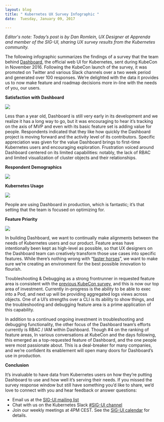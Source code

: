 ```yaml
---
layout: blog
title: " Kubernetes UX Survey Infographic "
date:  Tuesday, January 09, 2017 

---
```

_Editor's note: Today’s post is by Dan Romlein, UX Designer at Apprenda and member of the SIG-UI, sharing UX survey results from the Kubernetes community.&nbsp;_  
  
The following infographic summarizes the findings of a survey that the team behind [Dashboard](https://github.com/kubernetes/dashboard), the official web UI for Kubernetes, sent during KubeCon in November 2016. Following the KubeCon launch of the survey, it was promoted on Twitter and various Slack channels over a two week period and generated over 100 responses. We’re delighted with the data it provides us to now make feature and roadmap decisions more in-line with the needs of you, our users.  
  
**Satisfaction with Dashboard**  
  

[![](https://1.bp.blogspot.com/-aSAimiXhbkw/WHPgEveTIzI/AAAAAAAAA5s/BMa-6jVzW4Ir-JExg-njJJge2tQg6QSOwCLcB/s640/satisfaction-with-dashboard.png)](https://1.bp.blogspot.com/-aSAimiXhbkw/WHPgEveTIzI/AAAAAAAAA5s/BMa-6jVzW4Ir-JExg-njJJge2tQg6QSOwCLcB/s1600/satisfaction-with-dashboard.png)
  
Less than a year old, Dashboard is still very early in its development and we realize it has a long way to go, but it was encouraging to hear it’s tracking on the axis of MVP and even with its basic feature set is adding value for people. Respondents indicated that they like how quickly the Dashboard project is moving forward and the activity level of its contributors. Specific appreciation was given for the value Dashboard brings to first-time Kubernetes users and encouraging exploration. Frustration voiced around Dashboard centered on its limited capabilities: notably, the lack of RBAC and limited visualization of cluster objects and their relationships.  
  
**Respondent Demographics**  
  

[![](https://2.bp.blogspot.com/-f4lRiYxQ6Pg/WHPggSKpt7I/AAAAAAAAA5w/uThW4NAPiokHJ_Av721SRN4FThd2THAIQCLcB/s640/respondent-demographics.png)](https://2.bp.blogspot.com/-f4lRiYxQ6Pg/WHPggSKpt7I/AAAAAAAAA5w/uThW4NAPiokHJ_Av721SRN4FThd2THAIQCLcB/s1600/respondent-demographics.png)
  
  
**Kubernetes Usage**  

[![](https://4.bp.blogspot.com/-iQD8MEPL7nA/WHPgEensPbI/AAAAAAAAA5o/nRAVMQpcxmM9llFJyC-pVD16emtagnxgwCEw/s640/kubernetes-usage.png)](https://4.bp.blogspot.com/-iQD8MEPL7nA/WHPgEensPbI/AAAAAAAAA5o/nRAVMQpcxmM9llFJyC-pVD16emtagnxgwCEw/s1600/kubernetes-usage.png)

People are using Dashboard in production, which is fantastic; it’s that setting that the team is focused on optimizing for.

  

**Feature Priority**  

[![](https://1.bp.blogspot.com/-gGKQKRwgOto/WHPgEdVMqQI/AAAAAAAAA5k/MiTVQtKLuHkAMmSjpvAsmiBezAdQV4zCwCEw/s640/feature-priority.png)](https://1.bp.blogspot.com/-gGKQKRwgOto/WHPgEdVMqQI/AAAAAAAAA5k/MiTVQtKLuHkAMmSjpvAsmiBezAdQV4zCwCEw/s1600/feature-priority.png)

  

In building Dashboard, we want to continually make alignments between the needs of Kubernetes users and our product. Feature areas have intentionally been kept as high-level as possible, so that UX designers on the Dashboard team can creatively transform those use cases into specific features. While there’s nothing wrong with “[faster horses](http://www.goodreads.com/quotes/15297-if-i-had-asked-people-what-they-wanted-they-would)”, we want to make sure we’re creating an environment for the best possible innovation to flourish.

  

Troubleshooting & Debugging as a strong frontrunner in requested feature area is consistent with the [previous KubeCon survey](http://static.lwy.io/img/kubernetes_dashboard_infographic.png), and this is now our top area of investment. Currently in-progress is the ability to be able to exec into a Pod, and next up will be providing aggregated logs views across objects. One of a UI’s strengths over a CLI is its ability to show things, and the troubleshooting and debugging feature area is a prime application of this capability.

  

In addition to a continued ongoing investment in troubleshooting and debugging functionality, the other focus of the Dashboard team’s efforts currently is RBAC / IAM within Dashboard. Though #4 on the ranking of feature areas, In various conversations at KubeCon and the days following, this emerged as a top-requested feature of Dashboard, and the one people were most passionate about. This is a deal-breaker for many companies, and we’re confident its enablement will open many doors for Dashboard’s use in production.

  

**Conclusion**

  

It’s invaluable to have data from Kubernetes users on how they’re putting Dashboard to use and how well it’s serving their needs. If you missed the survey response window but still have something you’d like to share, we’d love to connect with you and hear feedback or answer questions:&nbsp;

- Email us at the [SIG-UI mailing list](https://groups.google.com/forum/#!forum/kubernetes-sig-ui)
- Chat with us on the Kubernetes Slack [#SIG-UI channel](https://kubernetes.slack.com/messages/sig-ui/)
- Join our weekly meetings at 4PM CEST. See the [SIG-UI calendar](https://calendar.google.com/calendar/embed?src=google.com_52lm43hc2kur57dgkibltqc6kc%40group.calendar.google.com&ctz=Europe/Warsaw) for details.

  

  

  
  
  
